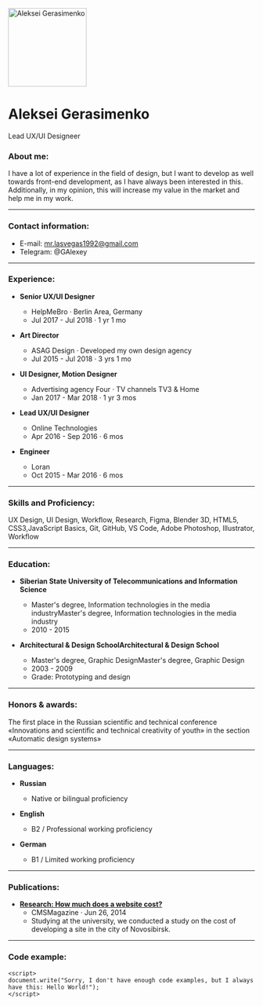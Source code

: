 <img src="/rsschool-cv/img/photo.png" alt="Aleksei Gerasimenko" title="Aleksei Gerasimenko" width="160px">

# Aleksei Gerasimenko
Lead UX/UI Designeer

### About me:
I have a lot of experience in the field of design, but I want to develop as well towards front-end development, as I have always been interested in this.  Additionally, in my opinion, this will increase my value in the market and help me in my work.

---

### Contact information:

* E-mail: mr.lasvegas1992@gmail.com
* Telegram: @GAlexey

---

### Experience:
* **Senior UX/UI Designer**
    + HelpMeBro · Berlin Area, Germany
    + Jul 2017 - Jul 2018 · 1 yr 1 mo

* **Art Director**
    + ASAG Design · Developed my own design agency
    + Jul 2015 - Jul 2018 · 3 yrs 1 mo

* **UI Designer, Motion Designer**
    + Advertising agency Four  · TV channels TV3 & Home
    + Jan 2017 - Mar 2018 · 1 yr 3 mos

* **Lead UX/UI Designer**
    + Online Technologies
    + Apr 2016 - Sep 2016 · 6 mos

* **Engineer**
    + Loran
    + Oct 2015 - Mar 2016 · 6 mos

---

### Skills and Proficiency:
UX Design, UI Design, Workflow, Research, Figma, Blender 3D, HTML5, CSS3,JavaScript Basics, Git, GitHub, VS Code, Adobe Photoshop, Illustrator, Workflow

---

### Education:

* **Siberian State University of Telecommunications and Information Science**
    + Master's degree, Information technologies in the media industryMaster's degree, Information technologies in the media industry
    + 2010 - 2015

* **Architectural & Design SchoolArchitectural & Design School**
    + Master's degree, Graphic DesignMaster's degree, Graphic Design
    + 2003 - 2009
    + Grade: Prototyping and design

---

### Honors & awards:
The first place in the Russian scientific and technical conference «Innovations and scientific and technical creativity of youth» in the section «Automatic design systems»

---

### Languages:
* **Russian**
    + Native or bilingual proficiency

* **English**
    + B2 / Professional working proficiency

* **German**
    + B1 / Limited working proficiency

---

### Publications:
* [**Research: How much does a website cost?**](http://www.cmsmagazine.ru/library/items/management/how-much-is-a-website-worth/)
    + CMSMagazine · Jun 26, 2014
    + Studying at the university, we conducted a study on the cost of developing a site in the city of Novosibirsk.

---

### Code example:

```
<script>
document.write("Sorry, I don't have enough code examples, but I always have this: Hello World!");
</script>
``` 